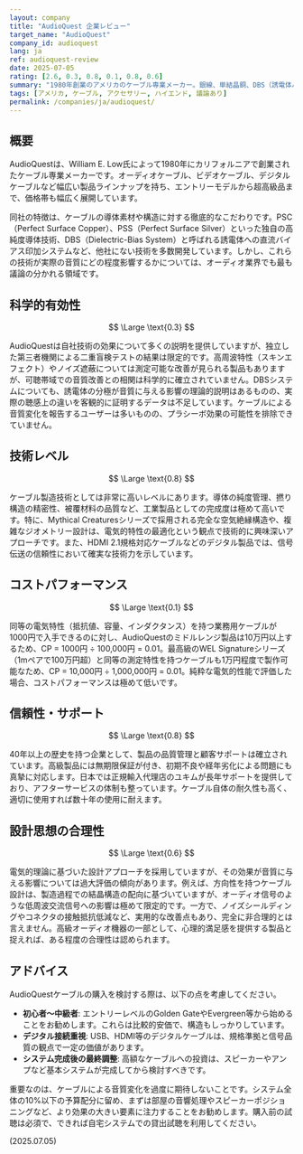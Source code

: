 ```yaml
---
layout: company
title: "AudioQuest 企業レビュー"
target_name: "AudioQuest"
company_id: audioquest
lang: ja
ref: audioquest-review
date: 2025-07-05
rating: [2.6, 0.3, 0.8, 0.1, 0.8, 0.6]
summary: "1980年創業のアメリカのケーブル専業メーカー。銀線、単結晶銅、DBS（誘電体バイアスシステム）など、独自技術を駆使した高級ケーブルを展開。一部の製品は測定可能な電気特性の改善を示しますが、多くの場合、聴感上の変化は科学的に証明されていません。1メートル数十万円に及ぶ製品もあり、コストパフォーマンスの観点からは推奨できません。ただし、高品質な構造と美しい仕上げは、システムの一部としての満足感を提供します。"
tags: [アメリカ, ケーブル, アクセサリー, ハイエンド, 議論あり]
permalink: /companies/ja/audioquest/
---
```


## 概要

AudioQuestは、William E. Low氏によって1980年にカリフォルニアで創業されたケーブル専業メーカーです。オーディオケーブル、ビデオケーブル、デジタルケーブルなど幅広い製品ラインナップを持ち、エントリーモデルから超高級品まで、価格帯も幅広く展開しています。

同社の特徴は、ケーブルの導体素材や構造に対する徹底的なこだわりです。PSC（Perfect Surface Copper）、PSS（Perfect Surface Silver）といった独自の高純度導体技術、DBS（Dielectric-Bias System）と呼ばれる誘電体への直流バイアス印加システムなど、他社にない技術を多数開発しています。しかし、これらの技術が実際の音質にどの程度影響するかについては、オーディオ業界でも最も議論の分かれる領域です。

## 科学的有効性

$$ \Large \text{0.3} $$

AudioQuestは自社技術の効果について多くの説明を提供していますが、独立した第三者機関による二重盲検テストの結果は限定的です。高周波特性（スキンエフェクト）やノイズ遮蔽については測定可能な改善が見られる製品もありますが、可聴帯域での音質改善との相関は科学的に確立されていません。DBSシステムについても、誘電体の分極が音質に与える影響の理論的説明はあるものの、実際の聴感上の違いを客観的に証明するデータは不足しています。ケーブルによる音質変化を報告するユーザーは多いものの、プラシーボ効果の可能性を排除できていません。

## 技術レベル

$$ \Large \text{0.8} $$

ケーブル製造技術としては非常に高いレベルにあります。導体の純度管理、撚り構造の精密性、被覆材料の品質など、工業製品としての完成度は極めて高いです。特に、Mythical Creaturesシリーズで採用される完全な空気絶縁構造や、複雑なジオメトリー設計は、電気的特性の最適化という観点で技術的に興味深いアプローチです。また、HDMI 2.1規格対応ケーブルなどのデジタル製品では、信号伝送の信頼性において確実な技術力を示しています。

## コストパフォーマンス

$$ \Large \text{0.1} $$

同等の電気特性（抵抗値、容量、インダクタンス）を持つ業務用ケーブルが1000円で入手できるのに対し、AudioQuestのミドルレンジ製品は10万円以上するため、CP = 1000円 ÷ 100,000円 = 0.01。最高級のWEL Signatureシリーズ（1mペアで100万円超）と同等の測定特性を持つケーブルも1万円程度で製作可能なため、CP = 10,000円 ÷ 1,000,000円 = 0.01。純粋な電気的性能で評価した場合、コストパフォーマンスは極めて低いです。

## 信頼性・サポート

$$ \Large \text{0.8} $$

40年以上の歴史を持つ企業として、製品の品質管理と顧客サポートは確立されています。高級製品には無期限保証が付き、初期不良や経年劣化による問題にも真摯に対応します。日本では正規輸入代理店のユキムが長年サポートを提供しており、アフターサービスの体制も整っています。ケーブル自体の耐久性も高く、適切に使用すれば数十年の使用に耐えます。

## 設計思想の合理性

$$ \Large \text{0.6} $$

電気的理論に基づいた設計アプローチを採用していますが、その効果が音質に与える影響については過大評価の傾向があります。例えば、方向性を持つケーブル設計は、製造過程での結晶構造の配向に基づいていますが、オーディオ信号のような低周波交流信号への影響は極めて限定的です。一方で、ノイズシールディングやコネクタの接触抵抗低減など、実用的な改善点もあり、完全に非合理的とは言えません。高級オーディオ機器の一部として、心理的満足感を提供する製品と捉えれば、ある程度の合理性は認められます。

## アドバイス

AudioQuestケーブルの購入を検討する際は、以下の点を考慮してください。

- **初心者〜中級者**: エントリーレベルのGolden GateやEvergreen等から始めることをお勧めします。これらは比較的安価で、構造もしっかりしています。
- **デジタル接続重視**: USB、HDMI等のデジタルケーブルは、規格準拠と信号品質の観点で一定の価値があります。
- **システム完成後の最終調整**: 高額なケーブルへの投資は、スピーカーやアンプなど基本システムが完成してから検討すべきです。

重要なのは、ケーブルによる音質変化を過度に期待しないことです。システム全体の10%以下の予算配分に留め、まずは部屋の音響処理やスピーカーポジショニングなど、より効果の大きい要素に注力することをお勧めします。購入前の試聴は必須で、できれば自宅システムでの貸出試聴を利用してください。

(2025.07.05)
